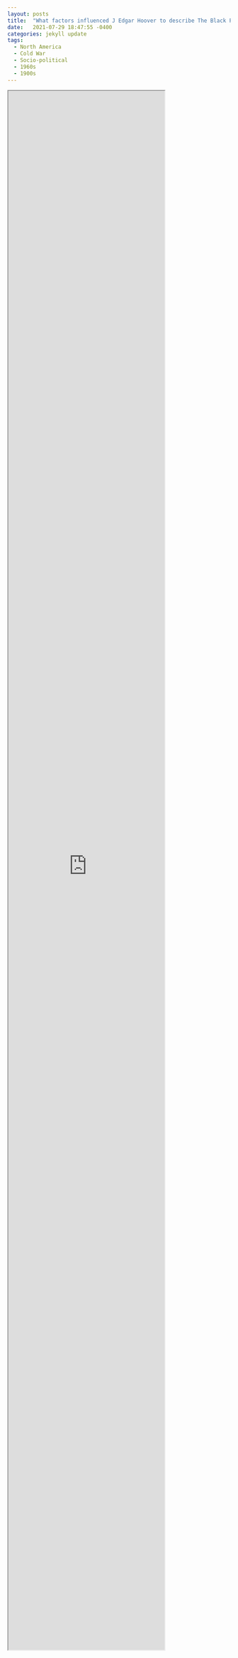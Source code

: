 ```yaml
---
layout: posts
title:  "What factors influenced J Edgar Hoover to describe The Black Panthers as "The greatest threat to the internal security of the country."?"
date:   2021-07-29 18:47:55 -0400
categories: jekyll update
tags:
  - North America
  - Cold War
  - Socio-political
  - 1960s
  - 1900s
---
```



<iframe src="https://drive.google.com/file/d/171I8TDIxqNGK-XOqQ3dwvYLiWMLpl0wj/preview" width="70%" height="90%" allow="autoplay"></iframe>